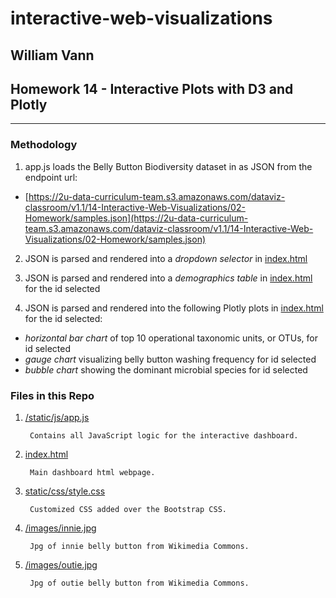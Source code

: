 # **interactive-web-visualizations**

## William Vann
## Homework 14 - **Interactive Plots with D3 and Plotly**
<hr>


### **Methodology**



1. app.js loads the Belly Button Biodiversity dataset in as JSON from the endpoint url:

- [https://2u-data-curriculum-team.s3.amazonaws.com/dataviz-classroom/v1.1/14-Interactive-Web-Visualizations/02-Homework/samples.json](https://2u-data-curriculum-team.s3.amazonaws.com/dataviz-classroom/v1.1/14-Interactive-Web-Visualizations/02-Homework/samples.json)
      
2. JSON is parsed and rendered into a _dropdown selector_ in [index.html](index.html)

3. JSON is parsed and rendered into a _demographics table_ in [index.html](index.html) for the id selected

4. JSON is parsed and rendered into the following Plotly plots in [index.html](index.html) for the id selected:

- _horizontal bar chart_ of top 10 operational taxonomic units, or OTUs, for id selected
- _gauge chart_ visualizing belly button washing frequency for id selected
- _bubble chart_ showing the dominant microbial species for id selected

### **Files in this Repo**



1. [/static/js/app.js](app.js)

        Contains all JavaScript logic for the interactive dashboard.

2. [index.html](index.html)

        Main dashboard html webpage.

3. [static/css/style.css](static/css/style.css)

        Customized CSS added over the Bootstrap CSS. 

4. [/images/innie.jpg](innie.jpg)

        Jpg of innie belly button from Wikimedia Commons.

5. [/images/outie.jpg](outie.jpg)

        Jpg of outie belly button from Wikimedia Commons.
